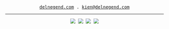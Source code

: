<samp>

<div align="center">

[delnegend.com](https://delnegend.com) . [kien@delnegend.com](mailto:kien@delnegend.com)

<hr />

<img src="https://raw.githubusercontent.com/Delnegend/github-stats/master/generated/overview.svg#gh-dark-mode-only">
<img src="https://raw.githubusercontent.com/Delnegend/github-stats/master/generated/overview.svg#gh-light-mode-only">
<img src="https://raw.githubusercontent.com/Delnegend/github-stats/master/generated/languages.svg#gh-dark-mode-only">
<img src="https://raw.githubusercontent.com/Delnegend/github-stats/master/generated/languages.svg#gh-light-mode-only">
</div>

